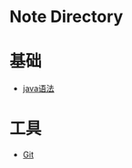 # Note Directory

# 基础
* [java语法](https://github.com/linky716/remote_java/tree/master/java%E5%85%A5%E9%97%A8)

# 工具
* [Git](https://github.com/linky716/remote_java/blob/master/git.md) 